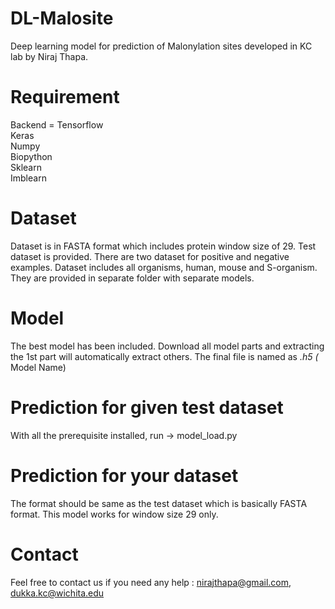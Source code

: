 # DL-Malosite

Deep learning model for prediction of Malonylation sites developed in KC lab by Niraj Thapa.

# Requirement
  Backend = Tensorflow <br/>
  Keras <br/>
  Numpy <br/>
  Biopython <br/>
  Sklearn <br/>
  Imblearn <br/>
 # Dataset
 Dataset is in FASTA format which includes protein window size of 29. Test dataset is provided. There are two dataset for positive and negative examples. Dataset includes all organisms, human, mouse and S-organism. They are provided in separate folder with separate models.
 # Model
 The best model has been included. Download all model parts and extracting the 1st part will automatically extract others. The final file is named as *.h5 (* Model Name)
 # Prediction for given test dataset
 With all the prerequisite installed, run -> model_load.py
 # Prediction for your dataset
 The format should be same as the test dataset which is basically FASTA format. This model works for window size 29 only. 
 # Contact 
 Feel free to contact us if you need any help : nirajthapa@gmail.com, dukka.kc@wichita.edu
